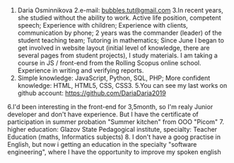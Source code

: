 1. Daria Osminnikova
2.e-mail: bubbles.tut@gmail.com
3.In recent years, she studied without the ability to work.
Active life position, competent speech;
Experience with children;
Experience with clients, communication by phone;
2 years was the commander (leader) of the student teaching team;
Tutoring in mathematics;
Since June I began to get involved in website layout (initial level of knowledge, there are several pages from student projects), I study materials. I am taking a course in JS / front-end from the Rolling Scopus online school.
Experience in writing and verifying reports.
4. Simple knowledge: JavaScript, Python, SQL, PHP; More confident knowledge: HTML, HTML5, CSS, CSS3. 
5.You can see my last works on github account: https://github.com/DariaDaria2019

6.I'd been interesting in the front-end for 3,5month, so I'm realy Junior developer and don't have experience. But I have the
certificate of participation in summer probation "Summer kitchen" from OOO "Picom"
7. higher education: Glazov State Pedagogical institute, specialty: Teacher Education (maths, Informatics subjects) 
8.  I don't have a goog practise in English, but now i getting an education in the specialty "software engineering", where I have the opportunity to improve my spoken english